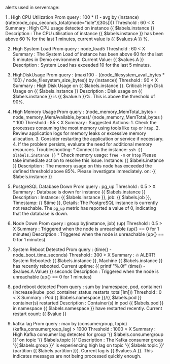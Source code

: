 alerts used in serversage:

1 . High CPU Utilization
Prom query : 100 * (1 - avg by (instance) (rate(node_cpu_seconds_total{mode="idle"}[30s])))
Threshold : 60 < X
Summary : High CPU usage detected on instance {{ $labels.instance }}
Description : The CPU utilisation of instance {{ $labels.instance }} has been above 60 %  for the last 1 minutes, current value is  {{ $values.A }} %.

2. High System Load
Prom query : node_load5
Threshold : 60 < X
Summary : The System Load of instance  has been above 60 for the last 5 minutes in Demo environment. Current Value: {{ $values.A }}
Description : System Load has exceeded 10 for the last 5 minutes.

3. HighDiskUsage
Prom query : (max(100 - ((node_filesystem_avail_bytes * 100) / node_filesystem_size_bytes)) by (instance))
Threshold : 90 < X
Summary : High Disk Usage on {{ $labels.instance }}.  Critical: High Disk Usage on {{ $labels.instance }}
Description : Disk usage on {{ $labels.instance }} is {{ $value.h }}%. This is above the threshold of 90%.

4. High Memory Usage
Prom query : (node_memory_MemTotal_bytes - node_memory_MemAvailable_bytes)/ (node_memory_MemTotal_bytes ) * 100
Threshold : 85 < X
Summary : Suggested Actions:
            1. Check the processes consuming the most memory using tools like `top` or `htop`.
            2. Review application logs for memory leaks or excessive memory allocation.
            3. Consider restarting the application or service if necessary.
            4. If the problem persists, evaluate the need for additional memory resources.
            Troubleshooting:
            *   Connect to the instance: `ssh {{ $labels.instance }}`
            *   Check memory usage: `free -m` or `htop`
            Please take immediate action to resolve this issue.
            Instance: {{ $labels.instance }}
Description : The memory usage on this node has exceeded the defined threshold above 85%. Please investigate immediately. on: {{ $labels.instance }}

5. PostgreSQL Database Down
Prom query : pg_up
Threshold : 0.5 > X
Summary : Database is down for instance {{ $labels.instance }}
Description : Instance: {{ $labels.instance }}, job: {{ $labels.job }}, Timestamp: {{ $time }},
              Details: The PostgreSQL instance is currently not reachable. The `pg_up` metric has reported a value of 0, indicating that the database is down.

6. Node Down
Prom query : group by(instance, job) (up)
Threshold : 0.5 > X
Summary : Triggered when the node is unreachable (up{} == 0 for 1 minutes)
Description : Triggered when the node is unreachable (up{} == 0 for 1 minutes)

7. System Reboot Detected
Prom query :     (time() - node_boot_time_seconds)
Threshold : 300 > X
Summary : 🔥 ALERT! System Rebooted: {{ $labels.instance }}, Machine {{ $labels.instance }} has recently rebooted.
            Current uptime: {{ printf "%.0f" (time() - $values.A.Value) }} seconds
Description : Triggered when the node is unreachable (up{} == 0 for 1 minutes)

8. pod reboot detected
Prom query : sum by (namespace, pod, container) (increase(kube_pod_container_status_restarts_total[1m]))
Threshold : 0 < X
Summary : Pod {{ $labels.namespace }}/{{ $labels.pod }} container(s) restarted
Description : Container(s) in pod {{ $labels.pod }} in namespace {{ $labels.namespace }} have restarted recently. Current restart count: {{ $value }}

9. kafka lag
Prom query : max by (consumergroup, topic) (kafka_consumergroup_lag) > 1000
Threshold : 1000 < X
Summary : High Kafka consumer lag detected for group '{{ $labels.consumergroup }}' on topic '{{ $labels.topic }}'
Description : The Kafka consumer group '{{ $labels.group }}' is experiencing high lag on topic '{{ $labels.topic }}' (partition {{ $labels.partition }}). Current lag is {{ $values.A }}. This indicates messages are not being processed quickly enough.





